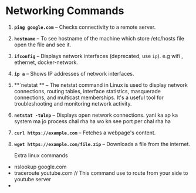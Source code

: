 # Networking Commands

1. **`ping google.com`** – Checks connectivity to a remote server.
2. **`hostname`** – To see hostname of the machine which store /etc/hosts file open the file and see it.
3. **`ifconfig`** – Displays network interfaces (deprecated, use `ip`). e.g  wifi , ethernet, docker-network.
4. **`ip a`** – Shows IP addresses of network interfaces.
5.  **`netstat ** – The netstat command in Linux is used to display network connections, routing tables, interface statistics, masquerade connections, and multicast memberships. It's a useful tool for troubleshooting and monitoring network activity.
6. **`netstat -tulnp`** – Displays open network connections.  yani ka ap ka system ma jo process chal rha ha wo kn see port per chal rha ha 
7. **`curl https://example.com`** – Fetches a webpage's content.
8. **`wget https://example.com/file.zip`** – Downloads a file from the internet.

      Extra linux commands
- nslookup google.com
- traceroute  youtube.com       // This command use to route from your side to youtube server
- 

       

